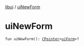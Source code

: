 [libui](index.md) / [uiNewForm](./ui-new-form.md)

# uiNewForm

`fun uiNewForm(): `[`CPointer`](../kotlinx.cinterop/-c-pointer/index.md)`<`[`uiForm`](ui-form.md)`>?`
